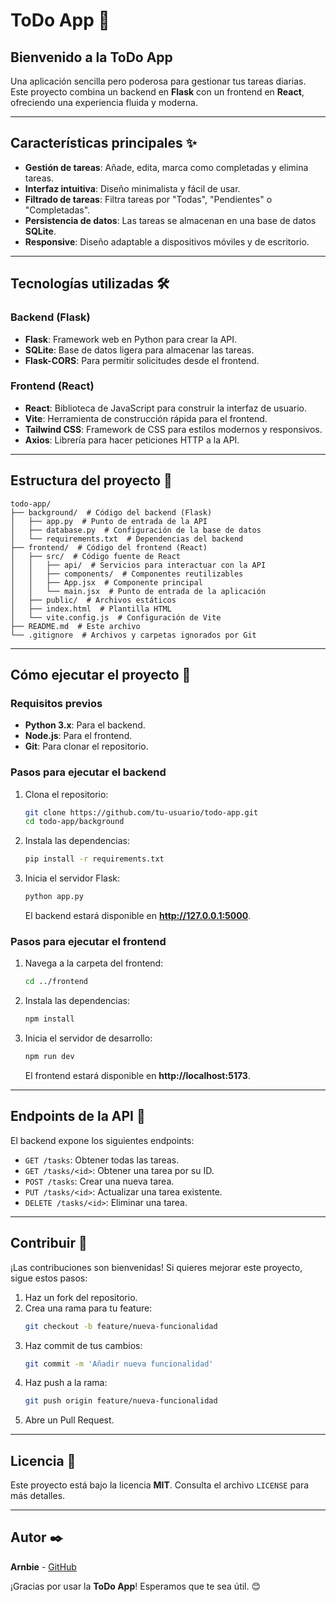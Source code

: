 # ToDo App 🚀

## Bienvenido a la **ToDo App**
Una aplicación sencilla pero poderosa para gestionar tus tareas diarias. Este proyecto combina un backend en **Flask** con un frontend en **React**, ofreciendo una experiencia fluida y moderna.

---

## Características principales ✨

- **Gestión de tareas**: Añade, edita, marca como completadas y elimina tareas.
- **Interfaz intuitiva**: Diseño minimalista y fácil de usar.
- **Filtrado de tareas**: Filtra tareas por "Todas", "Pendientes" o "Completadas".
- **Persistencia de datos**: Las tareas se almacenan en una base de datos **SQLite**.
- **Responsive**: Diseño adaptable a dispositivos móviles y de escritorio.

---

## Tecnologías utilizadas 🛠️

### Backend (Flask)
- **Flask**: Framework web en Python para crear la API.
- **SQLite**: Base de datos ligera para almacenar las tareas.
- **Flask-CORS**: Para permitir solicitudes desde el frontend.

### Frontend (React)
- **React**: Biblioteca de JavaScript para construir la interfaz de usuario.
- **Vite**: Herramienta de construcción rápida para el frontend.
- **Tailwind CSS**: Framework de CSS para estilos modernos y responsivos.
- **Axios**: Librería para hacer peticiones HTTP a la API.

---

## Estructura del proyecto 📂
```
todo-app/
├── background/  # Código del backend (Flask)
│   ├── app.py  # Punto de entrada de la API
│   ├── database.py  # Configuración de la base de datos
│   └── requirements.txt  # Dependencias del backend
├── frontend/  # Código del frontend (React)
│   ├── src/  # Código fuente de React
│   │   ├── api/  # Servicios para interactuar con la API
│   │   ├── components/  # Componentes reutilizables
│   │   ├── App.jsx  # Componente principal
│   │   └── main.jsx  # Punto de entrada de la aplicación
│   ├── public/  # Archivos estáticos
│   ├── index.html  # Plantilla HTML
│   └── vite.config.js  # Configuración de Vite
├── README.md  # Este archivo
└── .gitignore  # Archivos y carpetas ignorados por Git
```

---

## Cómo ejecutar el proyecto 🚀

### Requisitos previos
- **Python 3.x**: Para el backend.
- **Node.js**: Para el frontend.
- **Git**: Para clonar el repositorio.

### Pasos para ejecutar el backend

1. Clona el repositorio:
   ```bash
   git clone https://github.com/tu-usuario/todo-app.git
   cd todo-app/background
   ```
2. Instala las dependencias:
   ```bash
   pip install -r requirements.txt
   ```
3. Inicia el servidor Flask:
   ```bash
   python app.py
   ```
   El backend estará disponible en **http://127.0.0.1:5000**.

### Pasos para ejecutar el frontend

1. Navega a la carpeta del frontend:
   ```bash
   cd ../frontend
   ```
2. Instala las dependencias:
   ```bash
   npm install
   ```
3. Inicia el servidor de desarrollo:
   ```bash
   npm run dev
   ```
   El frontend estará disponible en **http://localhost:5173**.

---

## Endpoints de la API 📡

El backend expone los siguientes endpoints:

- `GET /tasks`: Obtener todas las tareas.
- `GET /tasks/<id>`: Obtener una tarea por su ID.
- `POST /tasks`: Crear una nueva tarea.
- `PUT /tasks/<id>`: Actualizar una tarea existente.
- `DELETE /tasks/<id>`: Eliminar una tarea.

---

## Contribuir 🤝

¡Las contribuciones son bienvenidas! Si quieres mejorar este proyecto, sigue estos pasos:

1. Haz un fork del repositorio.
2. Crea una rama para tu feature:
   ```bash
   git checkout -b feature/nueva-funcionalidad
   ```
3. Haz commit de tus cambios:
   ```bash
   git commit -m 'Añadir nueva funcionalidad'
   ```
4. Haz push a la rama:
   ```bash
   git push origin feature/nueva-funcionalidad
   ```
5. Abre un Pull Request.

---

## Licencia 📄
Este proyecto está bajo la licencia **MIT**. Consulta el archivo `LICENSE` para más detalles.

---

## Autor ✒️

**Arnbie** - [GitHub](https://github.com/tu-usuario)

¡Gracias por usar la **ToDo App**! Esperamos que te sea útil. 😊


